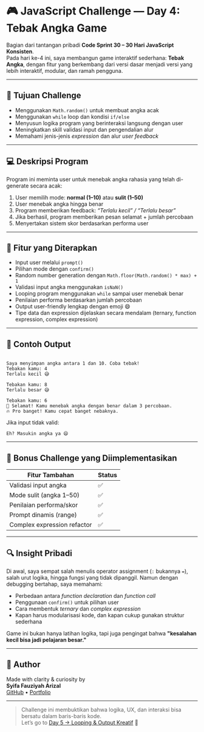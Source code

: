 # 🎮 JavaScript Challenge — Day 4: Tebak Angka Game

Bagian dari tantangan pribadi **Code Sprint 30 – 30 Hari JavaScript Konsisten**.  
Pada hari ke-4 ini, saya membangun game interaktif sederhana: **Tebak Angka**, dengan fitur yang berkembang dari versi dasar menjadi versi yang lebih interaktif, modular, dan ramah pengguna.

---

## 🎯 Tujuan Challenge

- Menggunakan `Math.random()` untuk membuat angka acak
- Menggunakan `while` loop dan kondisi `if/else`
- Menyusun logika program yang berinteraksi langsung dengan user
- Meningkatkan skill validasi input dan pengendalian alur
- Memahami jenis-jenis *expression* dan alur *user feedback*

---

## 💻 Deskripsi Program

Program ini meminta user untuk menebak angka rahasia yang telah di-generate secara acak:

1. User memilih mode: **normal (1–10)** atau **sulit (1–50)**
2. User menebak angka hingga benar
3. Program memberikan feedback: *“Terlalu kecil” / “Terlalu besar”*
4. Jika berhasil, program memberikan pesan selamat + jumlah percobaan
5. Menyertakan sistem skor berdasarkan performa user

---

## 🧠 Fitur yang Diterapkan

- Input user melalui `prompt()`
- Pilihan mode dengan `confirm()`
- Random number generation dengan `Math.floor(Math.random() * max) + 1`
- Validasi input angka menggunakan `isNaN()`
- Looping program menggunakan `while` sampai user menebak benar
- Penilaian performa berdasarkan jumlah percobaan
- Output user-friendly lengkap dengan emoji 😄
- Tipe data dan expression dijelaskan secara mendalam (ternary, function expression, complex expression)

---

## 🧪 Contoh Output

<pre><code>
Saya menyimpan angka antara 1 dan 10. Coba tebak!
Tebakan kamu: 4
Terlalu kecil 😅

Tebakan kamu: 8
Terlalu besar 😅

Tebakan kamu: 6
🎉 Selamat! Kamu menebak angka dengan benar dalam 3 percobaan.
🔥 Pro banget! Kamu cepat banget nebaknya.
</code></pre>

Jika input tidak valid:

<pre><code>Eh? Masukin angka ya 😄</code></pre>

---

## 🔧 Bonus Challenge yang Diimplementasikan

| Fitur Tambahan          | Status |
|-------------------------|--------|
| Validasi input angka     | ✅      |
| Mode sulit (angka 1–50)  | ✅      |
| Penilaian performa/skor | ✅      |
| Prompt dinamis (range)  | ✅      |
| Complex expression refactor | ✅  |

---

## 🔍 Insight Pribadi

Di awal, saya sempat salah menulis operator assignment (`:` bukannya `=`), salah urut logika, hingga fungsi yang tidak dipanggil. Namun dengan debugging bertahap, saya memahami:

- Perbedaan antara *function declaration* dan *function call*
- Penggunaan `confirm()` untuk pilihan user
- Cara membentuk *ternary* dan *complex expression*
- Kapan harus modularisasi kode, dan kapan cukup gunakan struktur sederhana

Game ini bukan hanya latihan logika, tapi juga pengingat bahwa **"kesalahan kecil bisa jadi pelajaran besar."**

---

## 📌 Author

Made with clarity & curiosity by  
**Syifa Fauziyah Arizal**  
[GitHub](https://github.com/syfaarizal) • [Portfolio](https://syfaarizal.github.io/sicoder-main-portfolio/)

---

> Challenge ini membuktikan bahwa logika, UX, dan interaksi bisa bersatu dalam baris-baris kode.  
> Let’s go to [Day 5 → Looping & Output Kreatif](https://github.com/syfaarizal/js-looping-name) 🔁
